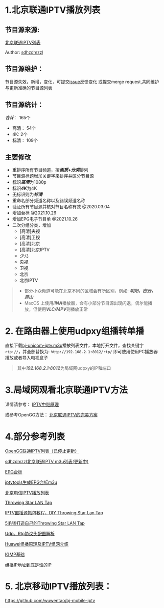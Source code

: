 # 1.北京联通IPTV播放列表

## 节目源来源:
[北京联通IPTV列表](https://gist.github.com/sdhzdmzzl/93cf74947770066743fff7c7f4fc5820)

Author: [sdhzdmzzl](https://github.com/sdhzdmzzl) 

## 节目源维护：
节目源失效，新增，变化，可提交[issue](https://github.com/wuwentao/bj-unicom-iptv/issues/new)反馈变化
或提交merge request,共同维护与更新准确的节目源列表

## 节目源统计：
***合计***：   165个
- 高清： 54个
- 4K:    2个
- 标清： 109个

## 主要修改
* 重排序所有节目频道，按***画质+分类***排列
* 节目源标题增加关键字来排序并区分节目源
* 标识***高清***为1080p
* 标识***4K***为4K
* 无标识则为***标清***
* 重命名部分频道名称以及错误频道名称
* 验证所有节目源并核对节目名称有效 @2020.03.04
* 增加台标 @2021.10.26
* 增加EPG电子节目单 @2021.10.26
* 二次分组分类，增加
  -  [高清]央视
  -  [高清]卫视
  -  [高清]北京
  -  [高清]北京IPTV
  -  *少儿*
  -  央视
  -  卫视
  -  北京
  -  北京IPTV

> - 部分小众频道可能在北京不同的区域会有所区别，例如:  ***朝阳，密云，房山***
> - MacOS 上使用***IINA***播放器，会有小部分节目源出现闪退，偶尔能播放，但使用***VLC/MPV***则播放正常

# 2. 在路由器上使用udpxy组播转单播
直接下载[bj-unicom-iptv.m3u](bj-unicom-iptv.m3u)播放列表文件，本地打开文件，查找关键字 `rtp://`，并全部替换为: `http://192.168.2.1:8012/rtp/` 即可使用使用PC播放器播放或者导入电视盒子
>其中***192.168.2.1:8012***为局域网udpxy的IP和端口

# 3.局域网观看北京联通IPTV方法
详情请参考：
[IPTV中继原理](iptv.md)

或参考OpenGG方法：
[北京联通IPTV的完美方案](https://exp.newsmth.net/topic/357dabb5a4dc6d5c4c75f96a30209cd9/1)

# 4.部分参考列表

[OpenGG联通IPTV列表（已停止更新）](https://github.com/OpenGG/bj-unicom-iptv)

[sdhzdmzzl北京联通IPTV m3u列表(更新中)](https://gist.github.com/sdhzdmzzl/93cf74947770066743fff7c7f4fc5820)   

[EPG台标](http://epg.51zmt.top:8000/)

[iptvtools生成EPG台标m3u](https://github.com/huxuan/iptvtools)

[北京电信IPTV播放列表](http://m.newsmth.net/article/DigiHome/833031)

[Throwing Star LAN Tap](https://greatscottgadgets.com/throwingstar/)

[IPTV直播源抓包教程，DIY Throwing Star Lan Tap](https://www.znds.com/tv-1137126-1-1.html)

[5毛钱打造自己的Throwing Star LAN Tap](https://www.freebuf.com/articles/89552.html)

[Udp、Rtp协议头配图解析](https://blog.csdn.net/nihenbuhao/article/details/60585079)

[Huawei组播原理及IPTV组网介绍](https://wenku.baidu.com/view/6e40036d011ca300a6c39072.html)

[IGMP基础](https://cshihong.github.io/2018/02/12/IGMP%E5%9F%BA%E7%A1%80/)

[组播IP地址到底是谁的IP](https://www.zhihu.com/question/27233903)

# 5. 北京移动IPTV播放列表：

https://github.com/wuwentao/bj-mobile-iptv
